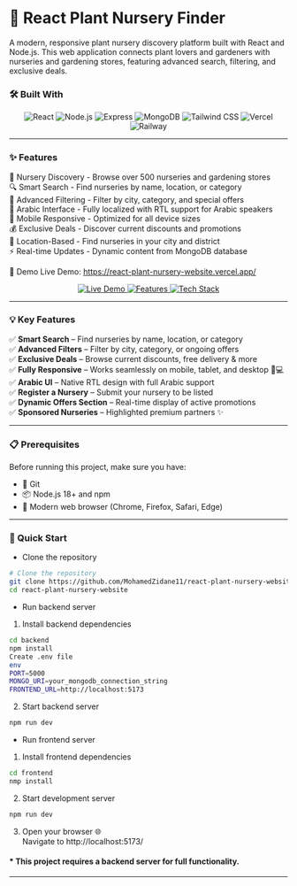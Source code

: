 # 🌿 React Plant Nursery Finder
A modern, responsive plant nursery discovery platform built with React and Node.js. This web application connects plant lovers and gardeners with nurseries and gardening stores, featuring advanced search, filtering, and exclusive deals.

### 🛠️ Built With

<p align="center">
  <img src="https://img.shields.io/badge/React-61DAFB?style=for-the-badge&logo=react&logoColor=white" alt="React" />
  <img src="https://img.shields.io/badge/Node.js-339933?style=for-the-badge&logo=nodedotjs&logoColor=white" alt="Node.js" />
  <img src="https://img.shields.io/badge/Express-000000?style=for-the-badge&logo=express&logoColor=white" alt="Express" />
  <img src="https://img.shields.io/badge/MongoDB-47A248?style=for-the-badge&logo=mongodb&logoColor=white" alt="MongoDB" />
  <img src="https://img.shields.io/badge/Tailwind_CSS-06B6D4?style=for-the-badge&logo=tailwind-css&logoColor=white" alt="Tailwind CSS" />
  <img src="https://img.shields.io/badge/Vercel-000000?style=for-the-badge&logo=vercel&logoColor=white" alt="Vercel" />
  <img src="https://img.shields.io/badge/Railway-3B7DFF?style=for-the-badge&logo=railway&logoColor=white" alt="Railway" />
</p>

---

### ✨ Features

🌱 Nursery Discovery - Browse over 500 nurseries and gardening stores  
🔍 Smart Search - Find nurseries by name, location, or category  
🎯 Advanced Filtering - Filter by city, category, and special offers  
🌿 Arabic Interface - Fully localized with RTL support for Arabic speakers  
📱 Mobile Responsive - Optimized for all device sizes  
💰 Exclusive Deals - Discover current discounts and promotions  
📍 Location-Based - Find nurseries in your city and district  
⚡ Real-time Updates - Dynamic content from MongoDB database

🚀 Demo
Live Demo: https://react-plant-nursery-website.vercel.app/
<p align="center">
  <a href="https://react-plant-nursery-website.vercel.app/">
    <img src="https://img.shields.io/badge/Live%20Demo-%F0%9F%9A%80-green?style=for-the-badge&logo=vercel&logoColor=white" alt="Live Demo">
  </a>
  <a href="#-features">
    <img src="https://img.shields.io/badge/Features-%F0%9F%94%8D-blue?style=for-the-badge" alt="Features">
  </a>
  <a href="#-built-with">
    <img src="https://img.shields.io/badge/Tech-React%20%7C%20Node.js%20%7C%20MongoDB-000?style=for-the-badge&logo=mongodb&logoColor=white" alt="Tech Stack">
  </a>
</p>

---

### 💡 Key Features

✅ **Smart Search** – Find nurseries by name, location, or category  
✅ **Advanced Filters** – Filter by city, category, or ongoing offers  
✅ **Exclusive Deals** – Browse current discounts, free delivery & more  
✅ **Fully Responsive** – Works seamlessly on mobile, tablet, and desktop 📱💻  
✅ **Arabic UI** – Native RTL design with full Arabic support  
✅ **Register a Nursery** – Submit your nursery to be listed  
✅ **Dynamic Offers Section** – Real-time display of active promotions  
✅ **Sponsored Nurseries** – Highlighted premium partners ✨

---

### 📋 Prerequisites
Before running this project, make sure you have:

- 🐙 Git  
- 📦 Node.js 18+ and npm  
- 🔧 Modern web browser (Chrome, Firefox, Safari, Edge)   

---

### 🚀 Quick Start

* Clone the repository

```bash
# Clone the repository
git clone https://github.com/MohamedZidane11/react-plant-nursery-website.git
cd react-plant-nursery-website
```
* Run backend server

1. Install backend dependencies

``` bash
cd backend
npm install
Create .env file
env
PORT=5000
MONGO_URI=your_mongodb_connection_string
FRONTEND_URL=http://localhost:5173
```

2. Start backend server

``` bash
npm run dev
```
* Run frontend server
1. Install frontend dependencies

```bash
cd frontend
nmp install
```
2. Start development server

```bash
npm run dev
```

3. Open your browser 🌐    
Navigate to http://localhost:5173/

#### * This project requires a backend server for full functionality.

---
